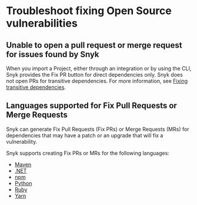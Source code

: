 # Troubleshoot fixing Open Source vulnerabilities

## Unable to open a pull request or merge request for issues found by Snyk

When you import a Project, either through an integration or by using the CLI, Snyk provides the Fix PR button for direct dependencies only. Snyk does not open PRs for transitive dependencies. For more information, see [Fixing transitive dependencies](vulnerability-fix-types.md#fixing-transitive-dependencies).

## Languages supported for Fix Pull Requests or Merge Requests

Snyk can generate Fix Pull Requests (Fix PRs) or Merge Requests (MRs) for dependencies that may have a patch or an upgrade that will fix a vulnerability.

Snyk supports creating Fix PRs or MRs for the following languages:

* [Maven](../../../scan-applications/supported-languages-and-frameworks/working-with-snyk-in-your-environment/snyk-for-java-developers.md#maven)
* [.NET](../../../scan-applications/supported-languages-and-frameworks/.net/)
* [npm](../../../scan-applications/supported-languages-and-frameworks/working-with-snyk-in-your-environment/snyk-for-javascript-node.js-developers.md#npm)
* [Python](../../../scan-applications/supported-languages-and-frameworks/python.md)
* [Ruby](../../../scan-applications/supported-languages-and-frameworks/ruby.md)
* [Yarn](../../../scan-applications/supported-languages-and-frameworks/working-with-snyk-in-your-environment/snyk-for-javascript-node.js-developers.md#yarn)

